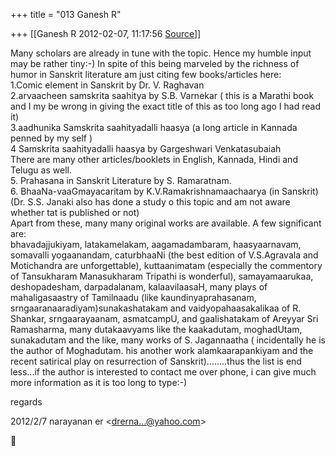 +++
title = "013 Ganesh R"

+++
[[Ganesh R	2012-02-07, 11:17:56 [Source](https://groups.google.com/g/bvparishat/c/bGxE4ZjKQYo)]]



Many scholars are already in tune with the topic. Hence my humble input may be rather tiny:-) In spite of this being marveled by the richness of humor in Sanskrit literature am just citing few books/articles here:  
1.Comic element in Sanskrit by Dr. V. Raghavan  
2.arvaacheen samskrita saahitya by S.B. Varnekar ( this is a Marathi book and I my be wrong in giving the exact title of this as too long ago I had read it)  
3.aadhunika Samskrita saahityadalli haasya (a long article in Kannada penned by my self )  
4 Samskrita saahityadalli haasya by Gargeshwari Venkatasubaiah  
There are many other articles/booklets in English, Kannada, Hindi and Telugu as well.  
5. Prahasana in Sanskrit Literature by S. Ramaratnam.  
6. BhaaNa-vaaGmayacaritam by K.V.Ramakrishnamaachaarya (in Sanskrit) (Dr. S.S. Janaki also has done a study o this topic and am not aware whether tat is published or not)  
Apart from these, many many original works are available. A few significant are:  
bhavadajjukiyam, latakamelakam, aagamadambaram, haasyaarnavam, somavalli yogaanandam, caturbhaaNi (the best edition of V.S.Agravala and Motichandra are unforgettable), kuttaanimatam (especially the commentory of Tansukharam Manasukharam Tripathi is wonderful), samayamaarukaa, deshopadesham, darpadalanam, kalaavilaasaH, many plays of mahaligasaastry of Tamilnaadu (like kaundinyaprahasanam, srngaaranaaradiyam)sunakashatakam and vaidyopahaasakalikaa of R. Shankar, srngaarayaanam, asmatcampU, and gaalishatakam of Areyyar Sri Ramasharma, many dutakaavyams like the kaakadutam, moghadUtam, sunakadutam and the like, many works of S. Jagannaatha ( incidentally
he is the author of Moghadutam. his another work alamkaarapankiyam and the recent satirical play on resurrection of Sanskrit)........thus the list is end less...if the author is interested to contact me over phone, i can give much more information as it is too long to type:-)  
  
regards  

2012/2/7 narayanan er \<[drerna...@yahoo.com]()\>



